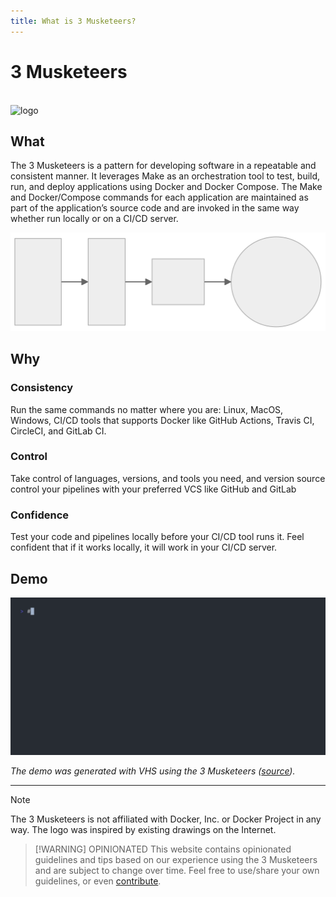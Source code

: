 ```yaml
---
title: What is 3 Musketeers?
---
```


# 3 Musketeers

<!-- Copy of README.md -->

<br/>

<img src="/img/hero-v2.svg" alt="logo" width="300"/>

## What

The 3 Musketeers is a pattern for developing software in a repeatable and consistent manner. It leverages Make as an orchestration tool to test, build, run, and deploy applications using Docker and Docker Compose. The Make and Docker/Compose commands for each application are maintained as part of the application’s source code and are invoked in the same way whether run locally or on a CI/CD server.

![pattern-overview](./assets/overview.mmd.svg)

## Why

### Consistency

Run the same commands no matter where you are: Linux, MacOS, Windows, CI/CD tools that supports Docker like GitHub Actions, Travis CI, CircleCI, and GitLab CI.

### Control

Take control of languages, versions, and tools you need, and version source control your pipelines with your preferred VCS like GitHub and GitLab

### Confidence

Test your code and pipelines locally before your CI/CD tool runs it. Feel confident that if it works locally, it will work in your CI/CD server.

## Demo

<div align="center">
	<img alt="Animated demo" src="https://raw.githubusercontent.com/flemay/3musketeers/vhs-demo/demo.gif" width="800px"/>
</div>

_The demo was generated with VHS using the 3 Musketeers ([source](https://github.com/flemay/3musketeers/tree/main/demo))._

---

> [!NOTE]
> The 3 Musketeers is not affiliated with Docker, Inc. or Docker Project in any way. The logo was inspired by existing drawings on the Internet.

> [!WARNING] OPINIONATED
> This website contains opinionated guidelines and tips based on our experience using the 3 Musketeers and are subject to change over time. Feel free to use/share your own guidelines, or even [contribute][linkContributing].

[linkContributing]: contributing
